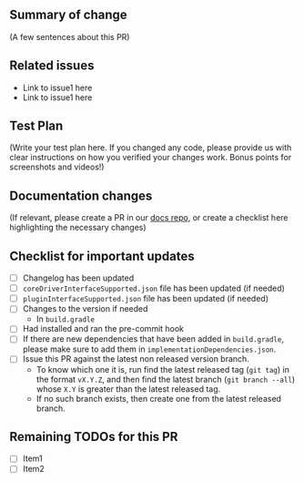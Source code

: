 ## Summary of change
(A few sentences about this PR)

## Related issues
- Link to issue1 here
- Link to issue1 here

## Test Plan
(Write your test plan here. If you changed any code, please provide us with clear instructions on how you verified your changes work. Bonus points for screenshots and videos!)

## Documentation changes
(If relevant, please create a PR in our [docs repo](https://github.com/supertokens/docs), or create a checklist here highlighting the necessary changes)

## Checklist for important updates
- [ ] Changelog has been updated
- [ ] `coreDriverInterfaceSupported.json` file has been updated (if needed)
- [ ] `pluginInterfaceSupported.json` file has been updated (if needed)
- [ ] Changes to the version if needed
   - In `build.gradle`
- [ ] Had installed and ran the pre-commit hook
- [ ] If there are new dependencies that have been added in `build.gradle`, please make sure to add them in `implementationDependencies.json`.
- [ ] Issue this PR against the latest non released version branch.
   - To know which one it is, run find the latest released tag (`git tag`) in the format `vX.Y.Z`, and then find the latest branch (`git branch --all`) whose `X.Y` is greater than the latest released tag.
   - If no such branch exists, then create one from the latest released branch.

## Remaining TODOs for this PR
- [ ] Item1
- [ ] Item2
